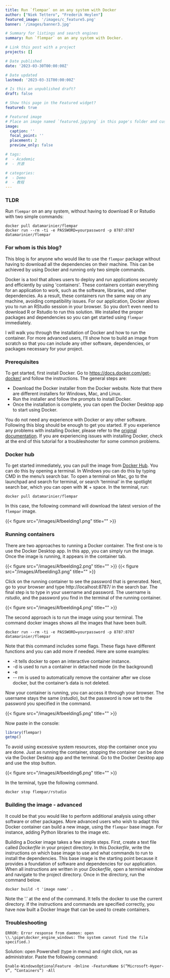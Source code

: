 ```yaml
---
title: Run `flempar` on an any system with Docker
author: ["Niek Tettero", "Frederik Heylen"]
featured_image: '/images/c_feature5.png'
banner: '/images/banner3.jpg'

# Summary for listings and search engines
summary: Run `flempar` on an any system with Docker. 

# Link this post with a project
projects: []

# Date published
date: '2023-03-30T00:00:00Z'

# Date updated
lastmod: '2023-03-31T00:00:00Z'

# Is this an unpublished draft?
draft: false

# Show this page in the Featured widget?
featured: true

# Featured image
# Place an image named `featured.jpg/png` in this page's folder and customize its options here.
image: 
  caption: ''
  focal_point: ''
  placement: 2
  preview_only: false

# tags:
#  - Academic
#  - 开源

# categories:
#  - Demo
#  - 教程
---
```


### TLDR
Run `flempar` on an any system, without having to download R or Rstudio with two simple commands:

```
docker pull datamarinier/flempar
docker run --rm -ti -e PASSWORD=yourpassword -p 8787:8787 datamarinier/flempar
```
### For whom is this blog?

This blog is for anyone who would like to use the `flempar` package without having to download all the dependencies on their machine. This can be achieved by using Docker and running only two simple commands. 

Docker is a tool that allows users to deploy and run applications securely and efficiently by using 'containers'. These containers contain everything for an application to work, such as the software, libraries, and other dependencies. As a result, these containers run the same way on any machine, avoiding compatibility issues. For our application, Docker allows you to run an RStudio session in your browser. So you don’t even need to download R or Rstudio to run this solution. We installed the proper packages and dependencies so you can get started using `flempar` immediately.

I will walk you through the installation of Docker and how to run the container. For more advanced users, I’ll show how to build an image from scratch so that you can include any other software, dependencies, or packages necessary for your project.

### Prerequisites
To get started, first install Docker. Go to https://docs.docker.com/get-docker/ and follow the instructions. The general steps are:

- Download the Docker installer from the Docker website. Note that there are different installers for Windows, Mac, and Linux.
- Run the installer and follow the prompts to install Docker.
- Once the installation is complete, you can open the Docker Desktop app to start using Docker.

You do not need any experience with Docker or any other software. Following this blog should be enough to get you started. If you experience any problems with installing Docker, please refer to the [original documentation](https://docs.docker.com/). If you are experiencing issues with installing Docker, check at the end of this tutorial for a troubleshooter for some common problems.

### Docker hub
To get started immediately, you can pull the image from [Docker Hub](https://hub.docker.com/r/datamarinier/flempar). You can do this by opening a terminal. In Windows you can do this by typing CMD in the menu’s search bar. To open a terminal on Mac, go to the launchpad and search for terminal, or search ‘terminal’ in the spotlight search bar, which you can open with ⌘ + space. In the terminal, run: 

```
docker pull datamarinier/flempar
```

In this case, the following command will download the latest version of the `flempar` image. 

{{< figure src="/images/Afbeelding1.png" title="" >}}

### Running containers

There are two approaches to running a Docker container. The first one is to use the Docker Desktop app. In this app, you can simply run the image. Once the image is running, it appears in the container tab. 

{{< figure src="/images/Afbeelding2.png" title="" >}}
{{< figure src="/images/Afbeelding3.png" title="" >}}

Click on the running container to see the password that is generated. Next, go to your browser and type http://localhost:8787/ in the search bar. The final step is to type in your username and password. The username is *rstudio*, and the password you find in the terminal of the running container.

{{< figure src="/images/Afbeelding4.png" title="" >}}

The second approach is to run the image using your terminal. The command docker images shows all the images that have been built. 

```
docker run --rm -ti -e PASSWORD=yourpassword -p 8787:8787 datamarinier/flempar
```

Note that this command includes some flags. These flags have different functions and you can add more if needed. Here are some examples:

- -it tells docker to open an interactive container instance.
- -d is used to run a container in detached mode (in the background)
- -e
- -- rm is used to automatically remove the container after we close docker, but the container’s data is not deleted.

Now your container is running, you can access it through your browser. The username stays the same (*rstudio*), but the password is now set to the password you specified in the command. 

{{< figure src="/images/Afbeelding5.png" title="" >}}

Now paste in the console:

```r
library(flempar)
getmp()
```

To avoid using excessive system resources, stop the container once you are done. Just as running the container, stopping the container can be done via the Docker Desktop app and the terminal. Go to the Docker Desktop app and use the stop button.

{{< figure src="/images/Afbeelding6.png" title="" >}}

In the terminal, type the following command.

```
docker stop flempar/rstudio
```
### Building the image - advanced

It could be that you would like to perform additional analysis using other software or other packages. More advanced users who wish to adapt this Docker container can build a new image, using the `flempar` base image. For instance, adding Python libraries to the image etc.

Building a Docker image takes a few simple steps. First, create a text file called *Dockerfile* in your project directory. In this *Dockerfile*, write the instructions on which base image to use and what commands to run to install the dependencies. This base image is the starting point because it provides a foundation of software and dependencies for our application. When all instructions are written in your *Dockerfile*, open a terminal window and navigate to the project directory. Once in the directory, run the command below.

```
docker build -t 'image name' .
```

Note the '.' at the end of the command. It tells the docker to use the current directory. If the instructions and commands are specified correctly, you have now built a Docker Image that can be used to create containers.

### Troubleshooting

```
ERROR: Error response from daemon: open \\.\pipe\docker_engine_windows: The system cannot find the file specified.)
```

Solution: open Powershell (type in menu) and right click, run as administrator. Paste the following command:

```
Enable-WindowsOptionalFeature -Online -FeatureName $(“Microsoft-Hyper-V”, “Containers”) -All
```

